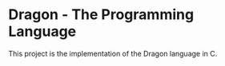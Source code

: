 # Dragon - The Programming Language
This project is the implementation of the Dragon language in C.
